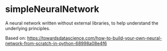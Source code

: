 # simpleNeuralNetwork
A neural network written without external libraries, to help understand the underlying principles.

Based on:
https://towardsdatascience.com/how-to-build-your-own-neural-network-from-scratch-in-python-68998a08e4f6
